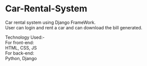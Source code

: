 # Car-Rental-System
Car rental system using Django FrameWork.<br /> 
User can login and rent a car and can download the bill generated.

Technology Used:-<br />
For front-end:<br />
HTML, CSS, JS<br />
For back-end:<br />
Python, Django
